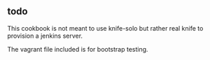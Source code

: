 todo
----

This cookbook is not meant to use knife-solo but rather real knife to provision a jenkins server. 

The vagrant file included is for bootstrap testing.


